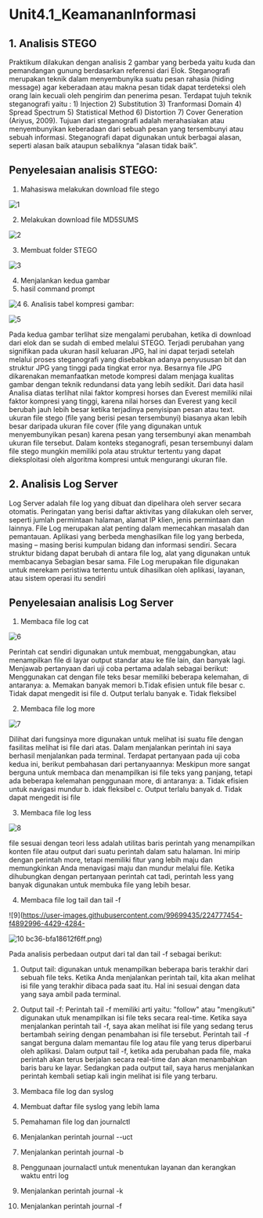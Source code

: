 # Unit4.1_KeamananInformasi 

## 1. Analisis STEGO 
Praktikum dilakukan dengan analisis 2 gambar yang berbeda yaitu kuda dan pemandangan gunung berdasarkan referensi dari Elok. 
Steganografi merupakan teknik dalam menyembunyika suatu pesan rahasia (hiding message) agar keberadaan atau makna pesan tidak dapat terdeteksi oleh orang lain kecuali oleh pengirim dan penerima pesan. Terdapat tujuh teknik steganografi yaitu : 1) Injection 2) Substitution 3) Tranformasi Domain 4) Spread Spectrum 5) Statistical Method 6) Distortion 7) Cover Generation (Ariyus, 2009). Tujuan dari steganografi adalah merahasiakan atau menyembunyikan keberadaan dari sebuah pesan yang tersembunyi atau sebuah informasi. Steganografi dapat digunakan untuk berbagai alasan, seperti alasan baik ataupun sebaliknya “alasan tidak baik”.
## Penyelesaian analisis STEGO:
1. Mahasiswa melakukan download file stego 

![1](https://user-images.githubusercontent.com/99699435/224770471-cbe2b51a-bcde-4e38-b0f1-971eb3a48cb4.png)

2. Melakukan download file  MD5SUMS
 
![2](https://user-images.githubusercontent.com/99699435/224771219-e876fced-2ac7-4f77-9af0-4eaeb4bc1f2d.png) 

3. Membuat folder STEGO 

![3](https://user-images.githubusercontent.com/99699435/224771815-b40310c8-dbff-4b21-8035-23490bdc9968.png)
 
4. Menjalankan kedua gambar 
5. hasil command prompt 

![4](https://user-images.githubusercontent.com/99699435/224772254-d520ddb2-a8d1-4b06-b0ac-2e16d4acd3cd.png)
6. Analisis tabel kompresi gambar: 


![5](https://user-images.githubusercontent.com/99699435/224772847-e76d3b74-f45f-44bd-8f3d-84318a4abb17.png) 

Pada kedua gambar terlihat size mengalami perubahan, ketika di download dari elok dan se sudah di embed melalui STEGO. Terjadi perubahan yang signifikan pada ukuran hasil keluaran JPG, hal ini dapat terjadi setelah melalui proses steganografi yang disebabkan adanya penyususan bit dan struktur JPG yang tinggi pada tingkat error nya. Besarnya file JPG dikarenakan memanfaatkan metode kompresi dalam menjaga kualitas gambar dengan teknik redundansi data yang lebih sedikit. Dari data hasil Analisa diatas terlihat nilai faktor kompresi horses dan Everest memiliki nilai faktor kompresi yang tinggi, karena nilai horses dan Everest yang kecil berubah jauh lebih besar ketika terjadinya penyisipan pesan atau text. ukuran file stego (file yang berisi pesan tersembunyi) biasanya akan lebih besar daripada ukuran file cover (file yang digunakan untuk menyembunyikan pesan) karena pesan yang tersembunyi akan menambah ukuran file tersebut.  Dalam konteks steganografi, pesan tersembunyi dalam file stego mungkin memiliki pola atau struktur tertentu yang dapat dieksploitasi oleh algoritma kompresi untuk mengurangi ukuran file.

## 2. Analisis Log Server 
Log Server adalah file log yang dibuat dan dipelihara oleh server secara otomatis. Peringatan yang berisi daftar aktivitas yang dilakukan oleh server, seperti jumlah permintaan halaman, alamat IP klien, jenis permintaan dan lainnya.  File Log merupakan alat penting dalam memecahkan masalah dan pemantauan. Aplikasi yang berbeda menghasilkan file log yang berbeda, masing – masing berisi kumpulan bidang dan informasi sendiri. Secara struktur bidang dapat berubah di antara file log, alat yang digunakan untuk membacanya Sebagian besar sama. File Log merupakan file digunakan untuk merekam peristiwa tertentu untuk dihasilkan oleh aplikasi, layanan, atau sistem operasi itu sendiri

## Penyelesaian analisis Log Server
1. Membaca file log cat

![6](https://user-images.githubusercontent.com/99699435/224777296-01e54525-a9ab-4174-bfac-3baccb89ccec.png)

Perintah cat sendiri digunakan  untuk membuat, menggabungkan, atau menampilkan file di layar output standar atau ke file lain, dan banyak lagi. Menjawab pertanyaan dari uji coba pertama adalah sebagai berikut: Menggunakan cat dengan file teks besar memiliki beberapa kelemahan, di antaranya:
a. Memakan banyak memori
b.Tidak efisien untuk file besar
c. Tidak dapat mengedit isi file
d. Output terlalu banyak
e. Tidak fleksibel

2. Membaca file log more

![7](https://user-images.githubusercontent.com/99699435/224777364-d2708b05-4902-48eb-a912-2017abf93f52.png)

Dilihat dari fungsinya more digunakan untuk melihat isi suatu file dengan fasilitas melihat isi file dari atas. Dalam menjalankan perintah ini saya berhasil menjalankan pada terminal. Terdapat pertanyaan pada uji coba kedua ini, berikut pembahasan dari pertanyaannya: Meskipun more sangat berguna untuk membaca dan menampilkan isi file teks yang panjang, tetapi ada beberapa kelemahan penggunaan more, di antaranya:
a. Tidak efisien untuk navigasi mundur
b. idak fleksibel
c. Output terlalu banyak
d. Tidak dapat mengedit isi file

3. Membaca file log less

![8](https://user-images.githubusercontent.com/99699435/224777435-be706e36-e474-4a67-ae88-5918c9c74934.png)

file sesuai dengan teori less adalah utilitas baris perintah yang menampilkan konten file atau output dari suatu perintah dalam satu halaman. Ini mirip dengan perintah more, tetapi memiliki fitur yang lebih maju dan memungkinkan Anda menavigasi maju dan mundur melalui file. Ketika dihubungkan dengan pertanyaan perintah cat tadi, perintah less yang banyak digunakan untuk membuka file yang lebih besar. 

4. Membaca file log tail dan tail -f

![9](https://user-images.githubusercontent.com/99699435/224777454-f4892996-4429-4284-

![10](https://user-images.githubusercontent.com/99699435/224777477-a1ac83db-0493-4b29-bdb0-4b33eb65fc42.png)
bc36-bfa18612f6ff.png)

Pada analisis perbedaan output dari tal dan tail -f sebagai berikut: 
1.	Output tail: digunakan untuk menampilkan beberapa baris terakhir dari sebuah file teks. Ketika Anda menjalankan perintah tail, kita akan melihat isi file yang terakhir dibaca pada saat itu. Hal ini sesuai dengan data yang saya ambil pada terminal. 
2.	Output tail -f: Perintah tail -f memiliki arti yaitu: "follow" atau "mengikuti" digunakan utuk menampilkan isi file teks secara real-time. Ketika saya menjalankan perintah tail -f, saya akan melihat isi file yang sedang terus bertambah seiring dengan penambahan isi file tersebut. Perintah tail -f sangat berguna dalam memantau file log atau file yang terus diperbarui oleh aplikasi.
Dalam output tail -f, ketika ada perubahan pada file, maka perintah akan terus berjalan secara real-time dan akan menambahkan baris baru ke layar. Sedangkan pada output tail, saya harus menjalankan perintah kembali setiap kali ingin melihat isi file yang terbaru.

5. Membaca file log dan syslog

8. Membuat daftar file syslog yang lebih lama 
9. Pemahaman file log dan journalctl
10. Menjalankan perintah journal --uct 
11. Menjalankan perintah journal -b
12. Penggunaan journalactl untuk menentukan layanan dan kerangkan waktu entri log
13. Menjalankan perintah journal -k 
14. Menjalankan perintah journal -f
